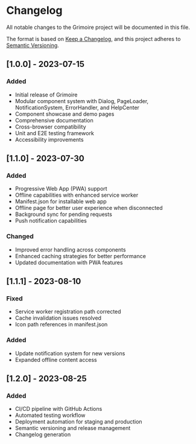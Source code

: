 # Changelog

All notable changes to the Grimoire project will be documented in this file.

The format is based on [Keep a Changelog](https://keepachangelog.com/en/1.0.0/),
and this project adheres to [Semantic Versioning](https://semver.org/spec/v2.0.0.html).

## [1.0.0] - 2023-07-15

### Added
- Initial release of Grimoire
- Modular component system with Dialog, PageLoader, NotificationSystem, ErrorHandler, and HelpCenter
- Component showcase and demo pages
- Comprehensive documentation
- Cross-browser compatibility
- Unit and E2E testing framework
- Accessibility improvements

## [1.1.0] - 2023-07-30

### Added
- Progressive Web App (PWA) support
- Offline capabilities with enhanced service worker
- Manifest.json for installable web app
- Offline page for better user experience when disconnected
- Background sync for pending requests
- Push notification capabilities

### Changed
- Improved error handling across components
- Enhanced caching strategies for better performance
- Updated documentation with PWA features

## [1.1.1] - 2023-08-10

### Fixed
- Service worker registration path corrected
- Cache invalidation issues resolved
- Icon path references in manifest.json

### Added
- Update notification system for new versions
- Expanded offline content access

## [1.2.0] - 2023-08-25

### Added
- CI/CD pipeline with GitHub Actions
- Automated testing workflow
- Deployment automation for staging and production
- Semantic versioning and release management
- Changelog generation 